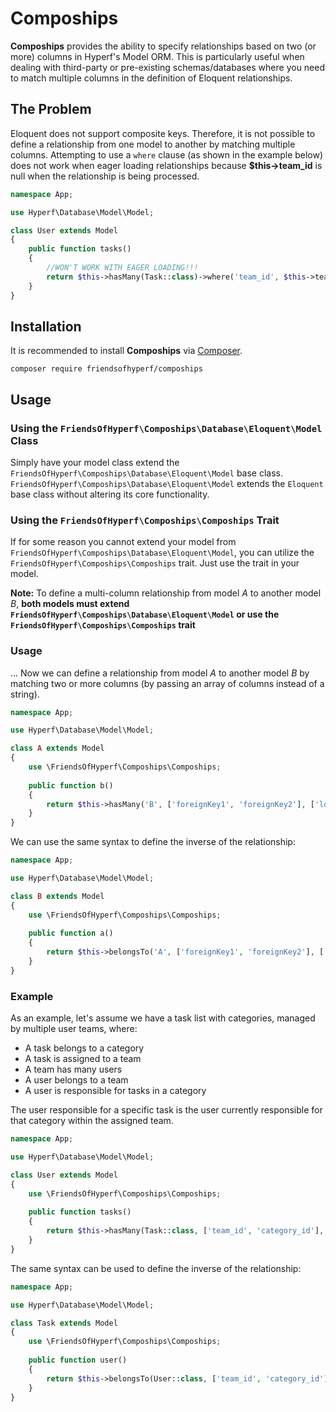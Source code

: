 # Compoships

**Compoships** provides the ability to specify relationships based on two (or more) columns in Hyperf's Model ORM. This is particularly useful when dealing with third-party or pre-existing schemas/databases where you need to match multiple columns in the definition of Eloquent relationships.

## The Problem

Eloquent does not support composite keys. Therefore, it is not possible to define a relationship from one model to another by matching multiple columns. Attempting to use a `where` clause (as shown in the example below) does not work when eager loading relationships because **$this->team_id** is null when the relationship is being processed.

```php
namespace App;

use Hyperf\Database\Model\Model;

class User extends Model
{
    public function tasks()
    {
        //WON'T WORK WITH EAGER LOADING!!!
        return $this->hasMany(Task::class)->where('team_id', $this->team_id);
    }
}
```

## Installation

It is recommended to install **Compoships** via [Composer](http://getcomposer.org/).

```shell
composer require friendsofhyperf/compoships
```

## Usage

### Using the `FriendsOfHyperf\Compoships\Database\Eloquent\Model` Class

Simply have your model class extend the `FriendsOfHyperf\Compoships\Database\Eloquent\Model` base class. `FriendsOfHyperf\Compoships\Database\Eloquent\Model` extends the `Eloquent` base class without altering its core functionality.

### Using the `FriendsOfHyperf\Compoships\Compoships` Trait

If for some reason you cannot extend your model from `FriendsOfHyperf\Compoships\Database\Eloquent\Model`, you can utilize the `FriendsOfHyperf\Compoships\Compoships` trait. Just use the trait in your model.

**Note:** To define a multi-column relationship from model *A* to another model *B*, **both models must extend `FriendsOfHyperf\Compoships\Database\Eloquent\Model` or use the `FriendsOfHyperf\Compoships\Compoships` trait**

### Usage

... Now we can define a relationship from model *A* to another model *B* by matching two or more columns (by passing an array of columns instead of a string).

```php
namespace App;

use Hyperf\Database\Model\Model;

class A extends Model
{
    use \FriendsOfHyperf\Compoships\Compoships;
    
    public function b()
    {
        return $this->hasMany('B', ['foreignKey1', 'foreignKey2'], ['localKey1', 'localKey2']);
    }
}
```

We can use the same syntax to define the inverse of the relationship:

```php
namespace App;

use Hyperf\Database\Model\Model;

class B extends Model
{
    use \FriendsOfHyperf\Compoships\Compoships;
    
    public function a()
    {
        return $this->belongsTo('A', ['foreignKey1', 'foreignKey2'], ['ownerKey1', 'ownerKey2']);
    }
}
```

### Example

As an example, let's assume we have a task list with categories, managed by multiple user teams, where:

- A task belongs to a category
- A task is assigned to a team
- A team has many users
- A user belongs to a team
- A user is responsible for tasks in a category

The user responsible for a specific task is the user currently responsible for that category within the assigned team.

```php
namespace App;

use Hyperf\Database\Model\Model;

class User extends Model
{
    use \FriendsOfHyperf\Compoships\Compoships;
    
    public function tasks()
    {
        return $this->hasMany(Task::class, ['team_id', 'category_id'], ['team_id', 'category_id']);
    }
}
```

The same syntax can be used to define the inverse of the relationship:

```php
namespace App;

use Hyperf\Database\Model\Model;

class Task extends Model
{
    use \FriendsOfHyperf\Compoships\Compoships;
    
    public function user()
    {
        return $this->belongsTo(User::class, ['team_id', 'category_id'], ['team_id', 'category_id']);
    }
}
```